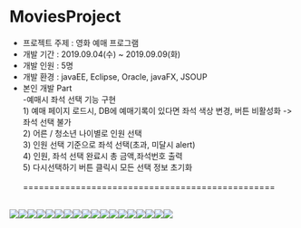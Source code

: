 <h1>MoviesProject</h1>
<ul>
  <li>프로젝트 주제 : 영화 예매 프로그램</li>
  <li>개발 기간 : 2019.09.04(수) ~ 2019.09.09(화)</li>
  <li>개발 인원 : 5명</li>
  <li>개발 환경 : javaEE, Eclipse, Oracle, javaFX, JSOUP </li>
  <li>본인 개발 Part<br>
  -예매시 좌석 선택 기능 구현<br>
    1) 예매 페이지 로드시, DB에 예매기록이 있다면 좌석 색상 변경, 버튼 비활성화 -> 좌석 선택 불가<br>
    2) 어른 / 청소년 나이별로 인원 선택<br>
    3) 인원 선택 기준으로 좌석 선택(초과, 미달시 alert)<br>
    4) 인원, 좌석 선택 완료시 총 금액,좌석번호 출력<br>
    5) 다시선택하기 버튼 클릭시 모든 선택 정보 초기화<br>
  </li><br>
  ================================================
 </ul>
<br>
<table>
  <tr><img src = "https://blogfiles.pstatic.net/MjAyMDAxMDdfMjUx/MDAxNTc4Mzk2NzAyOTM1.HoylAC9gn8_6eyjoN_TOWEP6MnPujM6KVKCWL-mJkw8g.-wJeuw9UC_kVDVhVUascss25ryrQ7pX-74YkNnL_05kg.JPEG.jsj1215/%EC%8A%AC%EB%9D%BC%EC%9D%B4%EB%93%9C1.JPG?type=w1"></tr>
  <tr><img src = "https://blogfiles.pstatic.net/MjAyMDAxMDdfMjY5/MDAxNTc4Mzk2NzAzMzEx.R5pDuJ0lZZZEUPbL3NFAiXDcZkcmuTt3FyoNprIUassg.KEWw_tgJdt2W7GZYBAlv9Cml7V4DEow7qfDwxa8T0yQg.JPEG.jsj1215/%EC%8A%AC%EB%9D%BC%EC%9D%B4%EB%93%9C2.JPG?type=w1"></tr>
  <tr><img src = "https://blogfiles.pstatic.net/MjAyMDAxMDdfMTUw/MDAxNTc4Mzk2NzAzNTgz.Gyissr89S7V30SQu0DSkpcZI1kQdZfBlOiZ6JU-ssesg.z4-ZjBaV6FliJF7nJmkG0rHeZoeIDs7LfRWnYnrRhVcg.JPEG.jsj1215/%EC%8A%AC%EB%9D%BC%EC%9D%B4%EB%93%9C3.JPG?type=w1"></tr>
  <tr><img src = "https://blogfiles.pstatic.net/MjAyMDAxMDdfMjQ1/MDAxNTc4Mzk2NzAzODQ1.RBETEdVQ2R2kV4MOVeNEhXxyJ_4CfHer2RDdxiVhQCgg.eQ5l-1A-F2MaWXkBiYNKv8R1vDCaRfp91LgQ5j6f9jQg.JPEG.jsj1215/%EC%8A%AC%EB%9D%BC%EC%9D%B4%EB%93%9C4.JPG?type=w1"></tr>
  <tr><img src = "https://blogfiles.pstatic.net/MjAyMDAxMDdfMjA2/MDAxNTc4Mzk2NzA0MTQ1.gBk-wN3TFEhJ7dja6YewJMQ1f2jr4Df3CYQeSDuL8mkg.39TB6TqS7LRaMMgubkJFCNqsLZDrVptrhdm6vSOJlFsg.JPEG.jsj1215/%EC%8A%AC%EB%9D%BC%EC%9D%B4%EB%93%9C5.JPG?type=w1"></tr>
  <tr><img src = "https://blogfiles.pstatic.net/MjAyMDAxMDdfMjM4/MDAxNTc4Mzk2NzA0NDk3.VA99KBPHZf6qgVkEslWSHl-NDc-GKpYZ29PxDK2xlBwg.sHyCywOabXbtCgPYtLjH-Un1GuNKW7zyxD-4W1tVXcAg.JPEG.jsj1215/%EC%8A%AC%EB%9D%BC%EC%9D%B4%EB%93%9C6.JPG?type=w1"></tr>
  <tr><img src = "https://blogfiles.pstatic.net/MjAyMDAxMDdfOSAg/MDAxNTc4Mzk2NzA0Nzk2.nred-SRGu5L8d8XbLd0jttqHhclZgiDIV-kB5VOOiJwg.sLrhP6dYL1SMJE2bSk_QV5SWQPjHr7IYhkkVnfqeW_gg.JPEG.jsj1215/%EC%8A%AC%EB%9D%BC%EC%9D%B4%EB%93%9C7.JPG?type=w1"></tr>
  <tr><img src = "https://blogfiles.pstatic.net/MjAyMDAxMDdfOTAg/MDAxNTc4Mzk2NzA1MTUy.zRApbKipKuXuvQG-GJ397MTuRVIIb5ayI_okTigg2Ywg.Oc5bzpxeBuQ9P7yZMrKtdusFQn31DiXELReDi5eBS6cg.JPEG.jsj1215/%EC%8A%AC%EB%9D%BC%EC%9D%B4%EB%93%9C8.JPG?type=w1"></tr>
  <tr><img src = "https://blogfiles.pstatic.net/MjAyMDAxMDdfMjIx/MDAxNTc4Mzk2NzA1NDUy.ObZlxKfpe74KOXJSuwG-3m6c8V00JSQFqcsc7CxIWzog.5vFw_Vs83DjzItqTnYA_NLplPn-8DY0jFhGrDcHIWn0g.JPEG.jsj1215/%EC%8A%AC%EB%9D%BC%EC%9D%B4%EB%93%9C9.JPG?type=w1"></tr>
  <tr><img src = "https://blogfiles.pstatic.net/MjAyMDAxMDdfMTM4/MDAxNTc4Mzk2NzA1OTAx.Zax-rDA5zC3dxMpgfG_-XLkjI_z5P3tFdm_YBqVHr-cg.4H5FgU48le4z63stZsRIi8yuIz4Sh_dhFNN7TvddNpEg.JPEG.jsj1215/%EC%8A%AC%EB%9D%BC%EC%9D%B4%EB%93%9C10.JPG?type=w1"></tr>
  <tr><img src = "https://blogfiles.pstatic.net/MjAyMDAxMDdfMTQ4/MDAxNTc4Mzk2NzA2MTkw.zFlGQnU0eTRbAMRyy2RWvbm5zUzqpIb-BfEjkbjNnWwg.eXsp4u53acmqxij_mK5pmmxDf3nEyvrHxPuDXtJuwfYg.JPEG.jsj1215/%EC%8A%AC%EB%9D%BC%EC%9D%B4%EB%93%9C11.JPG?type=w1"></tr>
  <tr><img src = "https://blogfiles.pstatic.net/MjAyMDAxMDdfMTQ4/MDAxNTc4Mzk2NzA2NDc0.SLo2mg4sCGOfSbyqcdekY0Vb2ejKq5SeAUNfwbHWXDkg.XV9Cw-O9NUzF_AGC_3f4xAYSOUr29tgTA5mUNhq3aUIg.JPEG.jsj1215/%EC%8A%AC%EB%9D%BC%EC%9D%B4%EB%93%9C12.JPG?type=w1"></tr>
  <tr><img src = "https://blogfiles.pstatic.net/MjAyMDAxMDdfNjAg/MDAxNTc4Mzk2NzA2NzQy.E9w5FJeu0VL9u_1i9rD-y4983ZG2VTHeX9DWDEjIHSgg.idwsO5pgtrfuyWV0mfVgitkNJ9sZtlVR2baCD_OSr2Ug.JPEG.jsj1215/%EC%8A%AC%EB%9D%BC%EC%9D%B4%EB%93%9C13.JPG?type=w1"></tr>
  <tr><img src = "https://blogfiles.pstatic.net/MjAyMDAxMDdfMjM3/MDAxNTc4Mzk2NzA3MTAz.ap1QDczVn9ykcVr6WaFj_5SMhSElWS1EfwxxxevN1Msg.QvdfIylHX-DwNoDsVPiNrFZiYDDMV_Olr7jBbHcIpiUg.JPEG.jsj1215/%EC%8A%AC%EB%9D%BC%EC%9D%B4%EB%93%9C14.JPG?type=w1"></tr>
  <tr><img src = "https://blogfiles.pstatic.net/MjAyMDAxMDdfMjQ2/MDAxNTc4Mzk2NzA3MzUw.aXCmBYVY4-yNqmEwafv-ZdDEvjkLLYADuF1LyXgTMvIg.h4xPvB3iwx0OGMT_EjSbKjtJzvH4OpZGcF5062gug4og.JPEG.jsj1215/%EC%8A%AC%EB%9D%BC%EC%9D%B4%EB%93%9C15.JPG?type=w1"></tr>
  <tr><img src = "https://blogfiles.pstatic.net/MjAyMDAxMDdfMTcz/MDAxNTc4Mzk2NzA3NzM1.5WyyXCo76fsFfu1mvAvGdPuPRzlE_XWRp36db6N8e0sg.LAkPH-6brbUCRyD8guXn-ctXy9ZpeZ4XkwHxgA78NwUg.JPEG.jsj1215/%EC%8A%AC%EB%9D%BC%EC%9D%B4%EB%93%9C16.JPG?type=w1"></tr>
  <tr><img src = "https://blogfiles.pstatic.net/MjAyMDAxMDdfMTI2/MDAxNTc4Mzk2NzA4MDI4.H8e2ta0nChgKSxbu-kjbaoI89L-LUT8j05EiXLE7m9gg.nrFjVRUgr6eek9iO9jA5hFHsgYPAt6C5WolB2KiVxH0g.JPEG.jsj1215/%EC%8A%AC%EB%9D%BC%EC%9D%B4%EB%93%9C17.JPG?type=w1"></tr>
  <tr><img src = "https://blogfiles.pstatic.net/MjAyMDAxMDdfMTAy/MDAxNTc4Mzk2NzA4OTYx.MAicRZE8s5Wn0fkM_lZrt6rxb7I958qA4goWM84lEKQg.vSISS_8TD--IWu6iEqcA_s2cBzjX4XXxMSXvcsEoTngg.JPEG.jsj1215/%EC%8A%AC%EB%9D%BC%EC%9D%B4%EB%93%9C20.JPG?type=w1"></tr>
  </table>
